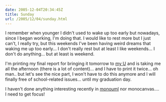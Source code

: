 ```yaml
---
date: 2005-12-04T20:34:45Z
title: Sunday
url: /2005/12/04/sunday.html
---
```


<p>I remember when younger I didn't used to wake up too early but nowadays, since I began working, I'm doing that. I would like to rest more but I just can't, I really try, but this weekends I've been having weird dreams that waking me up too early... I don't really rest but at least I like weekends... I don't do anything... but at least is weekend.</p>
<p>I'm printing my final report for bringing it tomorrow to <a href="http://www.itver.edu.mx">my U</a> and is taking me all the afternoon (there is a lot of content)... and I have to print it twice... oh man.. but let's see the nice part, I won't have to do this anymore and I will finally free of school-related issues... until my graduation day.</p>
<p>I haven't done anything interesting recently in <a href="http://www.monouml.org">monouml</a> nor monocanvas.... I need to get focus!</p>
